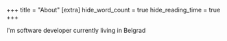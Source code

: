 +++
title = "About"
[extra]
hide_word_count = true
hide_reading_time = true
 +++

I'm software developer currently living in Belgrad
